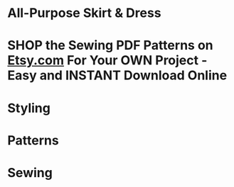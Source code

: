 # All-Purpose Skirt & Dress

# SHOP the Sewing PDF Patterns on [Etsy.com](https://www.etsy.com/ca/listing/1266131123/all-purpose-skirt-dress-women-fashion) For Your OWN Project - Easy and INSTANT Download Online

<picture src="Skirt Dress_01.jpg" alt="Skirt Dress_01"></picture>

<picture src="Skirt Dress_02.jpg" alt="Skirt Dress_02"></picture>

# Styling

<picture src="Skirt Dress_03.jpg" alt="Skirt Dress_03"></picture>

<picture src="Skirt Dress_04.jpg" alt="Skirt Dress_04"></picture>

<picture src="Skirt Dress_05.jpg" alt="Skirt Dress_05"></picture>

# Patterns

<picture src="Skirt Dress_06.jpg" alt="Skirt Dress_06"></picture>

<picture src="Skirt Dress_07.png" alt="Skirt Dress_07"></picture>

# Sewing

<picture src="Skirt Dress_08.jpg" alt="Skirt Dress_08"></picture>

<picture src="Skirt Dress_09.jpg" alt="Skirt Dress_09"></picture>

<picture src="Skirt Dress_10.jpg" alt="Skirt Dress_10"></picture>

